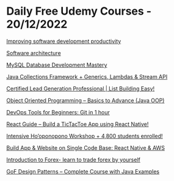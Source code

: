 # Daily Free Udemy Courses - 20/12/2022

[Improving software development productivity](https://www.udemy.com/course/improving-software-development-productivity/?couponCode=2B21C0B078B4F7931D69)
[Software architecture](https://www.udemy.com/course/software-architecture-it-bulls/?couponCode=2C2E79A7AB2B7F8767AD)
[MySQL Database Development Mastery](https://www.udemy.com/course/mysql-database-development-mastery/?couponCode=6D10DC0D36C836FEAB3B)
[Java Collections Framework + Generics, Lambdas & Stream API](https://www.udemy.com/course/java-collections-framework-learnit/?couponCode=D6C2A6008AD5E66FB371)
[Certified Lead Generation Professional | List Building Easy!](https://www.udemy.com/course/certified-lead-generation-professional-list-building-easy/?couponCode=A1FB191CC6CED968D5CF%20)
[Object Oriented Programming – Basics to Advance (Java OOP)](https://www.udemy.com/course/oop-learnit/?couponCode=7242697846188C7CF2E0)
[DevOps Tools for Beginners: Git in 1 hour](https://www.udemy.com/course/devops-tools-for-beginners-git-in-1-hour/?couponCode=9789779892CA396CC5D3%20)
[React Guide – Build a TicTacToe App using React Native!](https://www.udemy.com/course/react-guide-build-a-tictactoe-app-using-react-native/?couponCode=A749ECDBFFDD9DB42743)
[Intensive Ho’oponopono Workshop + 4,800 students enrolled!](https://www.udemy.com/course/practical-hooponopono-workshop/?couponCode=B995806FDC2F61C4C5B5%20)
[Build App & Website on Single Code Base: React Native & AWS](https://www.udemy.com/course/build-app-and-website-on-single-code-base-react-native-aws/?couponCode=GIFT-2022)
[Introduction to Forex- learn to trade forex by yourself](https://www.udemy.com/course/introduction-to-forex-learn-to-trade-forex-by-yourself/?couponCode=8B368E7B253181E5AD06%20%20)
[GoF Design Patterns – Complete Course with Java Examples](https://www.udemy.com/course/gof-design-patterns-learnit/?couponCode=03D9BEDCBBFFC9306D1B)
